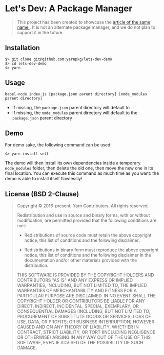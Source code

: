 # Let's Dev: A Package Manager

> This project has been created to showcase the [article of the same name ](). It is not an alternate package manager, and we do not plan to support it in the future.

## Installation

```
$> git clone git@github.com:yarnpkg/lets-dev-demo
$> cd lets-dev-demo
$> yarn
```

## Usage

```
babel-node index.js [package.json parent directory] [node_modules parent directory]
```

- If missing, the `package.json` parent directory will default to `.`
- If missing, the `node_modules` parent directory will default to the `package.json` parent directory

## Demo

For demo sake, the following command can be used:

```
$> yarn install-self
```

The demo will then install its own dependencies inside a temporary `node_modules` folder, then delete the old one, then move the new one in its final location. You can execute this command as much time as you want: the demo is able to install itself flawlessly!

## License (BSD 2-Clause)

> Copyright © 2016-present, Yarn Contributors. All rights reserved.
>
> Redistribution and use in source and binary forms, with or without modification, are permitted provided that the following conditions are met:
>
>  * Redistributions of source code must retain the above copyright notice, this list of conditions and the following disclaimer.
>
> * Redistributions in binary form must reproduce the above copyright notice, this list of conditions and the following disclaimer in the documentation and/or other materials provided with the distribution.
>
> THIS SOFTWARE IS PROVIDED BY THE COPYRIGHT HOLDERS AND CONTRIBUTORS "AS IS" AND ANY EXPRESS OR IMPLIED WARRANTIES, INCLUDING, BUT NOT LIMITED TO, THE IMPLIED WARRANTIES OF MERCHANTABILITY AND FITNESS FOR A PARTICULAR PURPOSE ARE DISCLAIMED. IN NO EVENT SHALL THE COPYRIGHT HOLDER OR CONTRIBUTORS BE LIABLE FOR ANY DIRECT, INDIRECT, INCIDENTAL, SPECIAL, EXEMPLARY, OR CONSEQUENTIAL DAMAGES (INCLUDING, BUT NOT LIMITED TO, PROCUREMENT OF SUBSTITUTE GOODS OR SERVICES; LOSS OF USE, DATA, OR PROFITS; OR BUSINESS INTERRUPTION) HOWEVER CAUSED AND ON ANY THEORY OF LIABILITY, WHETHER IN CONTRACT, STRICT LIABILITY, OR TORT (INCLUDING NEGLIGENCE OR OTHERWISE) ARISING IN ANY WAY OUT OF THE USE OF THIS SOFTWARE, EVEN IF ADVISED OF THE POSSIBILITY OF SUCH DAMAGE.
